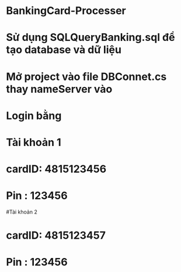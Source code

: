 # BankingCard-Processer
# Sử dụng SQLQueryBanking.sql để tạo database và dữ liệu
# Mở project vào file DBConnet.cs thay nameServer vào
# Login bằng
#	Tài khoản 1
#     cardID: 4815123456
#    Pin   : 123456
#Tài khoản 2
#    cardID: 4815123457
#    Pin   : 123456  

 
